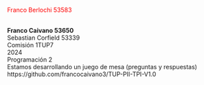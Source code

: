 
<p style="color:red">Franco Berlochi 53583</p> <br>
<b>Franco Caivano 53650</b> <br>
Sebastian Corfield 53339<br>
Comisión 1TUP7 <br>
2024<br>
Programación 2 <br>
Estamos desarrollando un juego de mesa (preguntas y respuestas)<br>
https://github.com/francocaivano3/TUP-PII-TPI-V1.0
